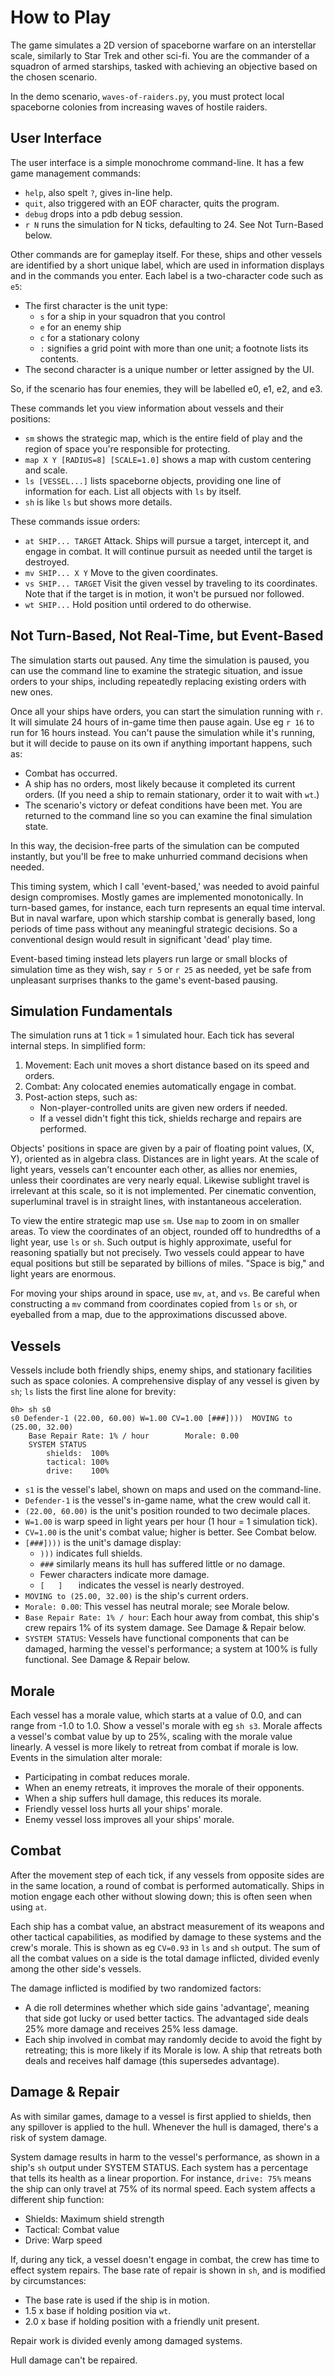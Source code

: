 How to Play
===========

The game simulates a 2D version of spaceborne warfare on an interstellar scale,
similarly to Star Trek and other sci-fi. You are the commander of a squadron of
armed starships, tasked with achieving an objective based on the chosen
scenario.

In the demo scenario, `waves-of-raiders.py`, you must protect local spaceborne
colonies from increasing waves of hostile raiders.

User Interface
--------------

The user interface is a simple monochrome command-line. It has a few game
management commands:

* `help`, also spelt `?`, gives in-line help.
* `quit`, also triggered with an EOF character, quits the program.
* `debug` drops into a pdb debug session.
* `r N` runs the simulation for N ticks, defaulting to 24. See Not Turn-Based below.

Other commands are for gameplay itself. For these, ships and other vessels are
identified by a short unique label, which are used in information displays and
in the commands you enter. Each label is a two-character code such as `e5`:

* The first character is the unit type:
  * `s` for a ship in your squadron that you control
  * `e` for an enemy ship
  * `c` for a stationary colony
  * `:` signifies a grid point with more than one unit; a footnote lists its contents.
* The second character is a unique number or letter assigned by the UI.

So, if the scenario has four enemies, they will be labelled e0, e1, e2, and e3.

These commands let you view information about vessels and their positions:

* `sm` shows the strategic map, which is the entire field of play and the
  region of space you're responsible for protecting.
* `map X Y [RADIUS=8] [SCALE=1.0]` shows a map with custom centering and scale.
* `ls [VESSEL...]` lists spaceborne objects, providing one line of information
  for each. List all objects with `ls` by itself.
* `sh` is like `ls` but shows more details.

These commands issue orders:

* `at SHIP... TARGET` Attack. Ships will pursue a target, intercept it, and
  engage in combat. It will continue pursuit as needed until the target is
  destroyed.
* `mv SHIP... X Y` Move to the given coordinates.
* `vs SHIP... TARGET` Visit the given vessel by traveling to its coordinates.
  Note that if the target is in motion, it won't be pursued nor followed.
* `wt SHIP...` Hold position until ordered to do otherwise.

Not Turn-Based, Not Real-Time, but Event-Based
----------------------------------------------

The simulation starts out paused. Any time the simulation is paused, you can
use the command line to examine the strategic situation, and issue orders to
your ships, including repeatedly replacing existing orders with new ones.

Once all your ships have orders, you can start the simulation running with `r`.
It will simulate 24 hours of in-game time then pause again. Use eg `r 16` to
run for 16 hours instead. You can't pause the simulation while it's running,
but it will decide to pause on its own if anything important happens, such as:

* Combat has occurred.
* A ship has no orders, most likely because it completed its current orders. (If
  you need a ship to remain stationary, order it to wait with `wt`.)
* The scenario's victory or defeat conditions have been met. You are returned
  to the command line so you can examine the final simulation state.

In this way, the decision-free parts of the simulation can be computed
instantly, but you'll be free to make unhurried command decisions when needed.

This timing system, which I call 'event-based,' was needed to avoid painful
design compromises. Mostly games are implemented monotonically. In turn-based
games, for instance, each turn represents an equal time interval. But in naval
warfare, upon which starship combat is generally based, long periods of time
pass without any meaningful strategic decisions. So a conventional design would
result in significant 'dead' play time.

Event-based timing instead lets players run large or small blocks of simulation
time as they wish, say `r 5` or `r 25` as needed, yet be safe from unpleasant
surprises thanks to the game's event-based pausing.

Simulation Fundamentals
-----------------------

The simulation runs at 1 tick = 1 simulated hour. Each tick has several
internal steps. In simplified form:

1. Movement: Each unit moves a short distance based on its speed and orders.
2. Combat: Any colocated enemies automatically engage in combat.
3. Post-action steps, such as:
    * Non-player-controlled units are given new orders if needed.
    * If a vessel didn't fight this tick, shields recharge and repairs are performed.

Objects' positions in space are given by a pair of floating point values, (X,
Y), oriented as in algebra class. Distances are in light years. At the scale of
light years, vessels can't encounter each other, as allies nor enemies, unless
their coordinates are very nearly equal. Likewise sublight travel is irrelevant
at this scale, so it is not implemented. Per cinematic convention, superluminal
travel is in straight lines, with instantaneous acceleration.

To view the entire strategic map use `sm`. Use `map` to zoom in on smaller
areas. To view the coordinates of an object, rounded off to hundredths of a
light year, use `ls` or `sh`. Such output is highly approximate, useful for
reasoning spatially but not precisely. Two vessels could appear to have equal
positions but still be separated by billions of miles. "Space is big," and
light years are enormous.

For moving your ships around in space, use `mv`, `at`, and `vs`. Be careful
when constructing a `mv` command from coordinates copied from `ls` or `sh`, or
eyeballed from a map, due to the approximations discussed above.

Vessels
-------
Vessels include both friendly ships, enemy ships, and stationary facilities
such as space colonies. A comprehensive display of any vessel is given by `sh`;
`ls` lists the first line alone for brevity:

```
0h> sh s0
s0 Defender-1 (22.00, 60.00) W=1.00 CV=1.00 [###])))  MOVING to (25.00, 32.00)
    Base Repair Rate: 1% / hour        Morale: 0.00
    SYSTEM STATUS
        shields:  100%
        tactical: 100%
        drive:    100%
```

* `s1` is the vessel's label, shown on maps and used on the command-line.
* `Defender-1` is the vessel's in-game name, what the crew would call it.
* `(22.00, 60.00)` is the unit's position rounded to two decimale places.
* `W=1.00` is warp speed in light years per hour (1 hour = 1 simulation tick).
* `CV=1.00` is the unit's combat value; higher is better. See Combat below.
* `[###])))` is the unit's damage display:
  * `)))` indicates full shields.
  * `###` similarly means its hull has suffered little or no damage.
  * Fewer characters indicate more damage.
  * `[   ]   ` indicates the vessel is nearly destroyed.
* `MOVING to (25.00, 32.00)` is the ship's current orders.
* `Morale: 0.00`: This vessel has neutral morale; see Morale below.
* `Base Repair Rate: 1% / hour`: Each hour away from combat, this ship's crew
  repairs 1% of its system damage. See Damage & Repair below.
* `SYSTEM STATUS`: Vessels have functional components that can be damaged,
  harming the vessel's performance; a system at 100% is fully functional. See
  Damage & Repair below.

Morale
------

Each vessel has a morale value, which starts at a value of 0.0, and can range
from -1.0 to 1.0. Show a vessel's morale with eg `sh s3`. Morale affects a
vessel's combat value by up to 25%, scaling with the morale value linearly. A
vessel is more likely to retreat from combat if morale is low. Events in the
simulation alter morale:

* Participating in combat reduces morale.
* When an enemy retreats, it improves the morale of their opponents.
* When a ship suffers hull damage, this reduces its morale.
* Friendly vessel loss hurts all your ships' morale.
* Enemy vessel loss improves all your ships' morale.

Combat
------

After the movement step of each tick, if any vessels from opposite sides are in
the same location, a round of combat is performed automatically. Ships in
motion engage each other without slowing down; this is often seen when using
`at`.

Each ship has a combat value, an abstract measurement of its weapons and other
tactical capabilities, as modified by damage to these systems and the crew's
morale. This is shown as eg `CV=0.93` in `ls` and `sh` output. The sum of all
the combat values on a side is the total damage inflicted, divided evenly among
the other side's vessels.

The damage inflicted is modified by two randomized factors:

* A die roll determines whether which side gains 'advantage', meaning that side
  got lucky or used better tactics. The advantaged side deals 25% more damage
  and receives 25% less damage.
* Each ship involved in combat may randomly decide to avoid the fight by
  retreating; this is more likely if its Morale is low. A ship that retreats
  both deals and receives half damage (this supersedes advantage).

Damage & Repair
---------------
As with similar games, damage to a vessel is first applied to shields, then any
spillover is applied to the hull. Whenever the hull is damaged, there's a risk
of system damage.

System damage results in harm to the vessel's performance, as shown in a ship's
`sh` output under SYSTEM STATUS. Each system has a percentage that tells its
health as a linear proportion. For instance, `drive: 75%` means the ship can
only travel at 75% of its normal speed. Each system affects a different ship
function:
  * Shields: Maximum shield strength
  * Tactical: Combat value
  * Drive: Warp speed

If, during any tick, a vessel doesn't engage in combat, the crew has time to
effect system repairs. The base rate of repair is shown in `sh`, and is
modified by circumstances:
  * The base rate is used if the ship is in motion.
  * 1.5 x base if holding position via `wt`.
  * 2.0 x base if holding position with a friendly unit present.

Repair work is divided evenly among damaged systems.

Hull damage can't be repaired.
